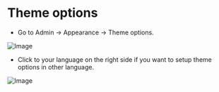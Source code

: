 # Theme options

- Go to Admin -> Appearance -> Theme options.

![Image](https://live.staticflickr.com/65535/51289338859_58f5b6729c_b.jpg)

- Click to your language on the right side if you want to setup theme options in other language.

![Image](https://live.staticflickr.com/65535/51301616183_513400f5d1_b.jpg)

